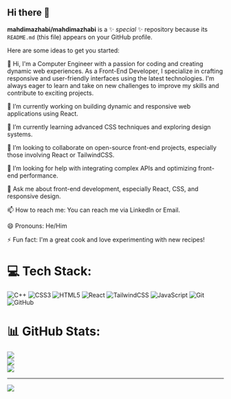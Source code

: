 ## Hi there 👋


**mahdimazhabi/mahdimazhabi** is a ✨ _special_ ✨ repository because its `README.md` (this file) appears on your GitHub profile.

Here are some ideas to get you started:

👋 Hi, I'm a Computer Engineer with a passion for coding and creating dynamic web experiences. As a Front-End Developer, I specialize in crafting responsive and user-friendly interfaces using the latest technologies. I'm always eager to learn and take on new challenges to improve my skills and contribute to exciting projects.

🔭 I’m currently working on building dynamic and responsive web applications using React.

🌱 I’m currently learning advanced CSS techniques and exploring design systems.

👯 I’m looking to collaborate on open-source front-end projects, especially those involving React or TailwindCSS.

🤔 I’m looking for help with integrating complex APIs and optimizing front-end performance.

💬 Ask me about front-end development, especially React, CSS, and responsive design.

📫 How to reach me: You can reach me via LinkedIn or Email.

😄 Pronouns: He/Him

⚡ Fun fact: I'm a great cook and love experimenting with new recipes!



# 💻 Tech Stack:
![C++](https://img.shields.io/badge/c++-%2300599C.svg?style=for-the-badge&logo=c%2B%2B&logoColor=white) ![CSS3](https://img.shields.io/badge/css3-%231572B6.svg?style=for-the-badge&logo=css3&logoColor=white) ![HTML5](https://img.shields.io/badge/html5-%23E34F26.svg?style=for-the-badge&logo=html5&logoColor=white) ![React](https://img.shields.io/badge/react-%2320232a.svg?style=for-the-badge&logo=react&logoColor=%2361DAFB) ![TailwindCSS](https://img.shields.io/badge/tailwindcss-%2338B2AC.svg?style=for-the-badge&logo=tailwind-css&logoColor=white) ![JavaScript](https://img.shields.io/badge/javascript-%23323330.svg?style=for-the-badge&logo=javascript&logoColor=%23F7DF1E) ![Git](https://img.shields.io/badge/git-%23F05033.svg?style=for-the-badge&logo=git&logoColor=white) ![GitHub](https://img.shields.io/badge/github-%23121011.svg?style=for-the-badge&logo=github&logoColor=white)
# 📊 GitHub Stats:
![](https://github-readme-stats.vercel.app/api?username=mahdimazhabi&theme=transparent&hide_border=false&include_all_commits=false&count_private=false)<br/>
![](https://github-readme-streak-stats.herokuapp.com/?user=mahdimazhabi&theme=transparent&hide_border=false)<br/>
![](https://github-readme-stats.vercel.app/api/top-langs/?username=mahdimazhabi&theme=transparent&hide_border=false&include_all_commits=false&count_private=false&layout=compact)

---
[![](https://visitcount.itsvg.in/api?id=mahdimazhabi&icon=4&color=13)](https://visitcount.itsvg.in)

<!-- Proudly created with GPRM ( https://gprm.itsvg.in ) -->

